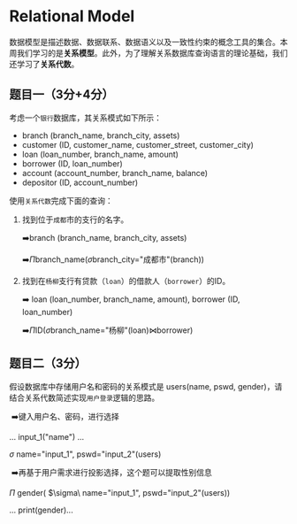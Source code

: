 # Relational Model



数据模型是描述数据、数据联系、数据语义以及一致性约束的概念工具的集合。本周我们学习的是**关系模型**。此外，为了理解关系数据库查询语言的理论基础，我们还学习了**关系代数**。



## 题目一（3分+4分）



考虑一个`银行`数据库，其关系模式如下所示：

- branch (branch_name, branch_city, assets)
- customer (ID, customer_name, customer_street, customer_city)
- loan (loan_number, branch_name, amount)
- borrower (ID, loan_number)
- account (account_number, branch_name, balance)
- depositor (ID, account_number)

使用`关系代数`完成下面的查询：

1. 找到位于`成都`市的支行的名字。

   :arrow_right:branch (branch_name, branch_city, assets)

   :arrow_right:$\Pi$branch_name($\sigma$branch_city="成都市"(branch))

2. 找到在`杨柳`支行有贷款（`loan`）的借款人（`borrower`）的ID。

   :arrow_right: loan (loan_number, branch_name, amount), borrower (ID, loan_number)

   :arrow_right:$\Pi$ID($\sigma$branch_name="杨柳"(loan)⋈borrower)

## 题目二（3分）



假设数据库中存储用户名和密码的关系模式是 users(name, pswd, gender)，请结合关系代数简述实现`用户登录`逻辑的思路。

​	:arrow_right:键入用户名、密码，进行选择

... input_1("name") ...

$\sigma$ name="input_1", pswd="input_2"(users)

​	:arrow_right:再基于用户需求进行投影选择，这个题可以提取性别信息

$\Pi$ gender( $\sigma\ name="input_1", pswd="input_2"(users))

... print(gender)...

